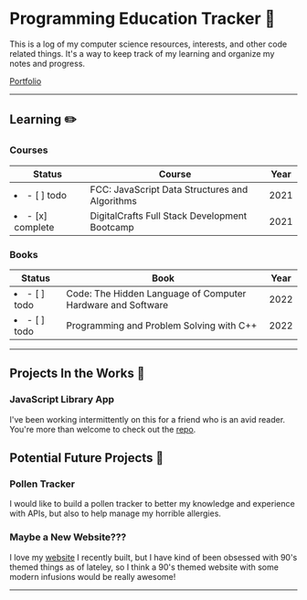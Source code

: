 # Programming Education Tracker :open_file_folder:

This is a log of my computer science resources, interests, and other code related things. It's a way to keep track of my learning and organize my notes and progress.

[Portfolio](https://tatienmiller.com/)

---

## Learning :pencil2:

### Courses

| Status                  | Course                                         | Year |
| ----------------------- | ---------------------------------------------- | ---- |
| <li>- [ ] todo</li>     | FCC: JavaScript Data Structures and Algorithms | 2021 |
| <li>- [x] complete</li> | DigitalCrafts Full Stack Development Bootcamp  | 2021 |

### Books

| Status              | Book                                                        | Year |
| ------------------- | ----------------------------------------------------------- | ---- |
| <li>- [ ] todo</li> | Code: The Hidden Language of Computer Hardware and Software | 2022 |
| <li>- [ ] todo</li> | Programming and Problem Solving with C++                    | 2022 |

---

## Projects In the Works :construction:

### JavaScript Library App

I've been working intermittently on this for a friend who is an avid reader. You're more than welcome to check out the [repo](https://github.com/tatmil-99/JavaScriptLibrary).

## Potential Future Projects :crystal_ball:

### Pollen Tracker

I would like to build a pollen tracker to better my knowledge and experience with APIs, but also to help manage my horrible allergies.

### Maybe a New Website???

I love my [website](https://tatienmiller.com) I recently built, but I have kind of been obsessed with 90's themed things as of lateley, so I think a 90's themed website with some modern infusions would be really awesome!

---
